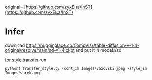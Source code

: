 original - [https://github.com/zyxElsa/InST](https://github.com/zyxElsa/InST)

# Infer
download https://huggingface.co/CompVis/stable-diffusion-v-1-4-original/resolve/main/sd-v1-4.ckpt and put it in models/sd

for style transfer run
```
python3 transfer_style.py -cont_im Images/vazovski.jpeg -style_im Images/shrek.png
```
